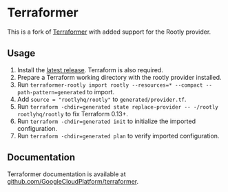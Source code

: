 # Terraformer

This is a fork of [Terraformer](https://github.com/GoogleCloudPlatform/terraformer) with added support for the Rootly provider.

## Usage

1. Install the [latest release](https://github.com/rootlyhq/terraformer/releases). Terraform is also required.
2. Prepare a Terraform working directory with the rootly provider installed.
3. Run `terraformer-rootly import rootly --resources=* --compact --path-pattern=generated` to import.
4. Add `source = "rootlyhq/rootly"` to `generated/provider.tf`.
5. Run `terraform -chdir=generated state replace-provider -- -/rootly rootlyhq/rootly` to fix Terraform 0.13+.
6. Run `terraform -chdir=generated init` to initialize the imported configuration.
7. Run `terraform -chdir=generated plan` to verify imported configuration.

## Documentation

Terraformer documentation is available at [github.com/GoogleCloudPlatform/terraformer](https://github.com/GoogleCloudPlatform/terraformer).
